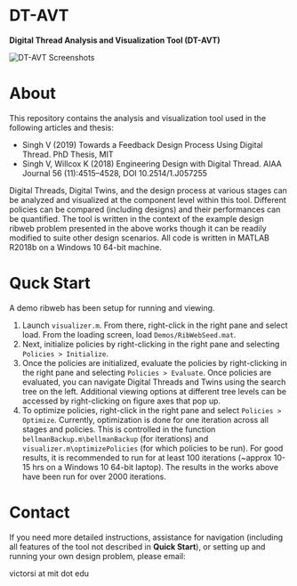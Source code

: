 # DT-AVT
**Digital Thread Analysis and Visualization Tool (DT-AVT)**

![DT-AVT Screenshots](/Figures/images/DT-AVT.png)

# About 
This repository contains the analysis and visualization tool used in the following articles and thesis:

- Singh V (2019) Towards a Feedback Design Process Using Digital Thread. PhD Thesis, MIT
- Singh V, Willcox K (2018) Engineering Design with Digital Thread. AIAA Journal 56 (11):4515–4528, DOI 10.2514/1.J057255

Digital Threads, Digital Twins, and the design process at various stages can be analyzed and visualized at the component level within this tool. Different policies can be compared (including designs) and their performances can be quantified. The tool is written in the context of the example design ribweb problem presented in the above works though it can be readily modified to suite other design scenarios. All code is written in MATLAB R2018b on a Windows 10 64-bit machine.

# Quck Start
A demo ribweb has been setup for running and viewing.
1. Launch `visualizer.m`. From there, right-click in the right pane and select load. From the loading screen, load `Demos/RibWebSeed.mat`. 
1. Next, initialize policies by right-clicking in the right pane and selecting `Policies > Initialize`. 
1. Once the policies are initialized, evaluate the policies by right-clicking in the right pane and selecting `Policies > Evaluate`. Once policies are evaluated, you can navigate Digital Threads and Twins using the search tree on the left. Additional viewing options at different tree levels can be accessed by right-clicking on figure axes that pop up.
1. To optimize policies, right-click in the right pane and select `Policies > Optimize`. Currently, optimization is done for one iteration across all stages and policies. This is controlled in the function `bellmanBackup.m\bellmanBackup` (for iterations) and `visualizer.m\optimizePolicies` (for which policies to be run). For good results, it is recommended to run for at least 100 iterations (~approx 10-15 hrs on a Windows 10 64-bit laptop). The results in the works above have been run for over 2000 iterations.

# Contact
If you need more detailed instructions, assistance for navigation (including all features of the tool not described in **Quick Start**), or setting up and running your own design problem, please email: 

victorsi at mit dot edu 

